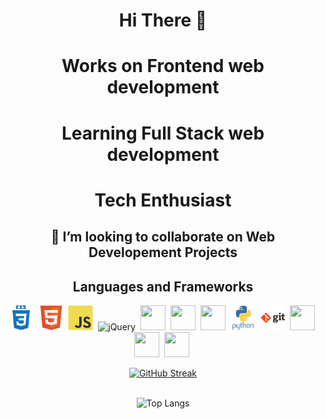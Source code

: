 
<h1 align="center">Hi There 👋</h1>

<!--
**Sid-190601/Sid-190601** is a ✨ _special_ ✨ repository because its `README.md` (this file) appears on your GitHub profile.

Here are some ideas to get you started:

- 🔭 I’m currently working on 
- 🌱 I’m currently learning ...
- 👯 I’m looking to collaborate on ...
- 🤔 I’m looking for help with ...
- 💬 Ask me about ...
- 📫 How to reach me: ...
- 😄 Pronouns: ...
- ⚡ Fun fact: ...
-->
<h1 align="center">Works on Frontend web development</h1>

<h1 align="center">Learning Full Stack web development</h1>
  
<h1 align="center">Tech Enthusiast</h1>



<h2 align="center">👯 I’m looking to collaborate on Web Developement Projects</h2>

<div align="center">
  <h2>Languages and Frameworks</h2>
  <img src="https://github.com/devicons/devicon/blob/master/icons/css3/css3-plain-wordmark.svg"  title="CSS3" alt="CSS" width="40" height="40"/>&nbsp;
  <img src="https://github.com/devicons/devicon/blob/master/icons/html5/html5-original.svg" title="HTML5" alt="HTML" width="40" height="40"/>&nbsp;
  <img src="https://github.com/devicons/devicon/blob/master/icons/javascript/javascript-original.svg" title="JavaScript" alt="JavaScript" width="40" height="40">&nbsp;
   <img src="https://cdn.jsdelivr.net/gh/devicons/devicon/icons/jquery/jquery-original-wordmark.svg" title="jQuery" alt="jQuery" width="40" height="40"/>&nbsp;
   <img src="https://cdn.jsdelivr.net/gh/devicons/devicon/icons/nodejs/nodejs-original-wordmark.svg" width="40" height="40"/>&nbsp;
   <img src="https://cdn.jsdelivr.net/gh/devicons/devicon/icons/mongodb/mongodb-original.svg" width = "40" height="40"/>&nbsp;       
   <img src="https://cdn.jsdelivr.net/gh/devicons/devicon/icons/bootstrap/bootstrap-original.svg" width="40" height="40"/>&nbsp;
 <img src="https://github.com/devicons/devicon/blob/master/icons/python/python-original-wordmark.svg" alt='python' width='40' height='40'/>&nbsp;
  <img src="https://github.com/devicons/devicon/blob/master/icons/git/git-original-wordmark.svg" title="Git" alt="Git" width="40" height="40"/>&nbsp;
  <img src="https://cdn.jsdelivr.net/gh/devicons/devicon/icons/linux/linux-original.svg" width="40" height="40" />&nbsp;
  <img src="https://cdn.jsdelivr.net/gh/devicons/devicon/icons/react/react-original-wordmark.svg" width="40" height="40"/>&nbsp;
  <img src="https://cdn.jsdelivr.net/gh/devicons/devicon/icons/tailwindcss/tailwindcss-plain.svg" width="40" height="40" />&nbsp;

          

  
<!-- <img src="https://github-readme-stats.vercel.app/api/wakatime?username=SiddharthaMishra-dev&theme=react&langs_count=5&layout=compact" />   -->
  [![GitHub Streak](http://github-readme-streak-stats.herokuapp.com?user=SiddharthaMishra-dev&theme=dark)](https://git.io/streak-stats)
  <br>
  <img src="https://komarev.com/ghpvc/?username=SiddharthaMishra-dev&style=flat-square&color=blue" alt=""/>
  
  ![Top Langs](https://github-readme-stats.vercel.app/api/top-langs/?username=SiddharthaMishra-dev&layout=compact&theme=vision-friendly-dark)
  </div>

 





